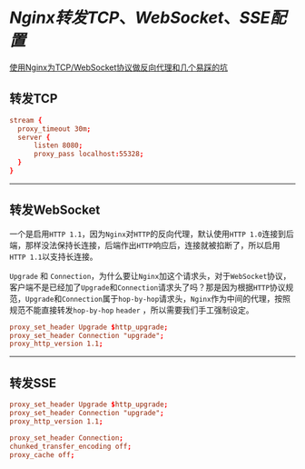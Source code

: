 # $Nginx 转发TCP、WebSocket、SSE配置$

[使用Nginx为TCP/WebSocket协议做反向代理和几个易踩的坑](https://blog.csdn.net/CharlesSimonyi/article/details/90122916)

## 转发TCP

``` conf
stream {
  proxy_timeout 30m;
  server {
      listen 8080;
      proxy_pass localhost:55328;
  }
}
```

---

## 转发WebSocket

一个是启用`HTTP 1.1`，因为`Nginx`对`HTTP`的反向代理，默认使用`HTTP 1.0`连接到后端，那样没法保持长连接，后端作出`HTTP`响应后，连接就被掐断了，所以启用`HTTP 1.1`以支持长连接。

`Upgrade` 和 `Connection`，为什么要让`Nginx`加这个请求头，对于`WebSocket`协议，客户端不是已经加了`Upgrade`和`Connection`请求头了吗？那是因为根据`HTTP`协议规范，`Upgrade`和`Connection`属于`hop-by-hop`请求头，`Nginx`作为中间的代理，按照规范不能直接转发`hop-by-hop` `header` ，所以需要我们手工强制设定。

``` conf
proxy_set_header Upgrade $http_upgrade;
proxy_set_header Connection "upgrade";
proxy_http_version 1.1;
```

---

## 转发SSE

``` conf
proxy_set_header Upgrade $http_upgrade;
proxy_set_header Connection "upgrade";
proxy_http_version 1.1;

proxy_set_header Connection;
chunked_transfer_encoding off;
proxy_cache off;
```
